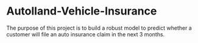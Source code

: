 # Autolland-Vehicle-Insurance
The purpose of this project is to build a robust model to predict whether a customer will file an auto insurance claim in the next 3 months.
